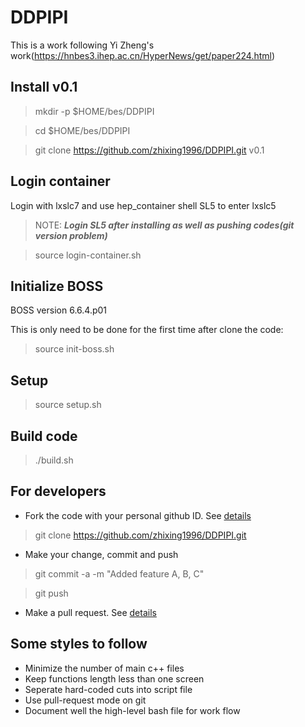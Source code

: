 # DDPIPI

This is a work following Yi Zheng's work(https://hnbes3.ihep.ac.cn/HyperNews/get/paper224.html)

## Install v0.1

> mkdir -p $HOME/bes/DDPIPI

> cd $HOME/bes/DDPIPI

> git clone https://github.com/zhixing1996/DDPIPI.git v0.1

## Login container

Login with lxslc7 and use hep_container shell SL5 to enter lxslc5

> NOTE: *****Login SL5 after installing as well as pushing codes(git version problem)*****

> source login-container.sh

## Initialize BOSS

BOSS version 6.6.4.p01

This is only need to be done for the first time after clone the code:

> source init-boss.sh

## Setup

> source setup.sh

## Build code

> ./build.sh

## For developers 
 
- Fork the code with your personal github ID. See [details](https://help.github.com/articles/fork-a-repo/)
 
> git clone https://github.com/zhixing1996/DDPIPI.git
 
- Make your change, commit and push
 
> git commit -a -m "Added feature A, B, C"
 
> git push
 
- Make a pull request. See [details](https://help.github.com/articles/using-pull-requests/)
 
## Some styles to follow 
- Minimize the number of main c++ files
- Keep functions length less than one screen
- Seperate hard-coded cuts into script file                                                                                                                                                              
- Use pull-request mode on git 
- Document well the high-level bash file for work flow 
